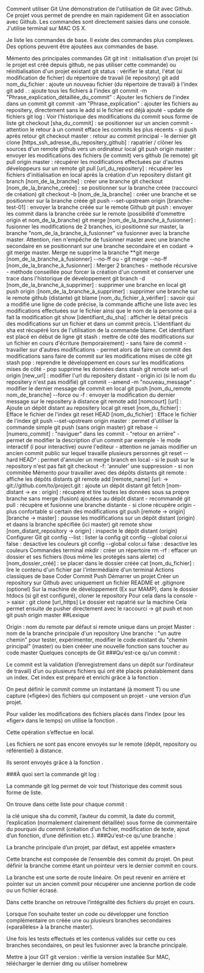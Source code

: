 Comment utiliser Git
Une démonstration de l'utilisation de Git avec Github. Ce projet vous permet de prendre en main rapidement Git en association avec Github. Les commandes sont directement saisies dans une console. J'utilise terminal sur MAC OS X.

Je liste les commandes de base. Il existe des commandes plus complexes. Des options peuvent être ajoutées aux commandes de base.

Mémento des principales commandes Git
git init : initialisation d'un projet (si le projet est créé depuis github, ne pas utiliser cette commande) ou réinitialisation d'un projet existant
git status : vérifier le statut, l'état (si modification de fichier) du répertoire de travail (le repository)
git add nom_du_fichier : ajoute un nouveau fichier (du répertoire de travail) à l'index
git add . : ajoute tous les fichiers à l'index
git commit -m "Phrase_explication_détaillée_du_commit" : Ajouter les fichiers de l'index dans un commit
git commit -am "Phrase_explication" : ajouter les fichiers au repositery, directement sans le add si le fichier est déjà ajouté - update de fichiers
git log : Voir l'historique des modifications du commit sous forme de liste
git checkout [sha_du_commit] : se positionner sur un ancien commit - attention le retour à un commit efface les commits les plus récents - si push après retour
git checkout master : retour au commit principal - le dernier
git clone [https_ssh_adresse_du_repositery_github] : rapatrier / clôner les sources d'un remote github vers un ordinateur local
git push origin master : envoyer les modifications des fichiers (le commit) vers github (le remote)
git pull origin master : récupérer les modifications effectuées par d'autres développeurs sur un remote
git pull [url_du_repositery] : récupérer les fichiers d'initialisation en local après la création d'un repositery distant
git branch [nom_de_la_branche] : créer une branche
git checkout [nom_de_la_branche_créée] : se positionner sur la branche créée (raccourci de création)
git checkout -b [nom_de_la_branche] : créer une branche et se positionner sur la branche créée
git push --set-upstream origin [branche-test-01] : envoyer la branche créée sur le remote Github
git push : envoyer les commit dans la branche créée sur le remote (possibilité d'ommettre origin et nom_de_la_branche)
git merge [nom_de_la_branche_à_fusionner] : fusionner les modifications de 2 branches, ici positionné sur master, la branche "nom_de_la_branche_à_fusionner" va fusionner avec la branche master. Attention, rien n'empêche de fusionner master avec une branche secondaire en se positionnant sur une branche secondaire et en codant -> git merge master. Merge ne supprime la branche
**git merge [nom_de_la_branche_à_fusionner] --no-ff ou - git merge --no-ff [nom_de_la_branche_à_fusionner] : Merger 2 branches - methode récursive - méthode conseillée pour forcer la création d'un commit et conserver une trace dans l'historique de développement
git branch -d [nom_de_la_branche_à_supprimer] : supprimer une branche en local
git push origin :[nom_de_la_branche_à_supprimer] : supprimer une branche sur le remote github (distante)
git blame [nom_du_fichier_à_vérifier] : savoir qui a modifié une ligne de code précise, la commande affiche une liste avec les modifications effectuées sur le fichier ainsi que le nom de la personne qui a fait la modification
git show [identifiant_du_sha] : afficher le détail précis des modifications sur un fichier et dans un commit précis. L'identifiant du sha est récupéré lors de l'utilisation de la commande blame. Cet identifiant est placé en début de ligne
git stash : mettre de côté des modifications sur un fichier en cours d'écriture (temporairement) - sans faire de commit - travailler sur d'autres modifications - permet alors de faire un commit des modifications sans faire de commit sur les modifications mises de côté
git stash pop : reprendre le développement en cours sur les modifications mises de côté - pop supprime les données dans stash
git remote set-url origin [new_url] : modifier l'url du repositery distant - origin ici (si le nom du repositery n'est pas modifié)
git commit --amend -m "nouveau_message" : modifier le dernier message de commit en local
git push [nom_du_remote nom_de_branche] --force ou -f : envoyer la modification du dernier message sur le repositery à distance
git remote add [nomcourt] [url] : Ajoute un dépôt distant au repositery local
git reset [nom_du_fichier] : Efface le fichier de l'index
git reset HEAD [nom_du_fichier] : Efface le fichier de l'index
git push --set-upstream origin master : permet d'utiliser la commande simple git push (sans origin master)
git rebase -i [numero_commit] : "naviguer" dans les commit - "retour en arrière" - permet de modifier la description d'un commit par exemple - le mode interactif (i pour interactive) ouvre l'editeur - attention ne jamais modifier un ancien commit public sur lequel travaille plusieurs personnes
git reset --hard HEAD^ : permet d'annuler un merge branch en local - si le push sur le repository n'est pas fait
git checkout -f: 'annuler' une suppression - si non commitée
Mémento pour travailler avec des dépôts distants
git remote : affiche les dépôts distants
git remote add [remote_name] [url: -> git://github.com/to/project.git : ajoute un dépôt distant
git fetch [nom-distant -> ex : origin] : récupère et tire toutes les données sous sa propre branche sans merge (fusion) ajoutées au dépôt distant - recommandé
git pull : récupère et fusionne une branche distante - si clone récupère origin - plus confortable si certain des modifications
git push [remote -> origin] [branche -> master] : pousse les modifications sur un dépôt distant (origin) et daans la branche spécifiée (ici master)
git remote show [nom_distant_repository -> origin] : inspecte le dépôt distant (origin)
Configurer Git
git config --list : lister la config
git config --global color.ui false : desactive les couleurs
git config --global color.ui false : desactive les couleurs
Commandes terminal
mkdir : créer un répertoire
rm -rf : effacer un dossier et ses fichiers (tous même les protégés sans alerte)
cd [nom_dossier_créé] : se placer dans le dossier créée
cat [nom_du_fichier] : lire le contenu d'un fichier par l'intermédiaire d'un terminal
Actions classiques de base
Coder
Commit
Push
Démarrer un projet
Créer un repository sur Github avec uniquement un fichier README et .gitignore (optionel)
Sur la machine de développement (Ex sur MAMP), dans le dossier htdocs (si git est configuré), cloner le repository
Pour cela dans la console -> saisir : git clone [url_https]
Le dossier est rapatrié sur la machine
Cela permet ensuite de pusher directement avec le raccourci -> git push et non git push origin master
##Lexique

Origin : nom du remote par défaut si remote unique dans un projet
Master : nom de la branche principale d'un repository
Une branche : "un autre chemin" pour tester, expérimenter, modifier le code existant du "chemin principal" (master) ou bien crééer une nouvelle fonction sans toucher au code master
Quelques concepts de Git
###Qu'est-ce qu'un commit :

Le commit est la validation (l’enregistrement dans un dépôt sur l’ordinateur de travail) d’un ou plusieurs fichiers qui ont été placés préalablement dans un index. Cet index est préparé et enrichi grâce à la fonction .

On peut définir le commit comme un instantané (à moment T) ou une capture («figée») des fichiers qui composent un projet - une version d’un projet.

Pour valider les modifications des fichiers placés dans l’index (pour les «figer» dans le temps) on utilise la fonction .

Cette opération s’effectue en local.

Les fichiers ne sont pas encore envoyés sur le remote (dépôt, repository ou référentiel) à distance.

Ils seront envoyés grâce à la fonction .

###À quoi sert la commande git log :

La commande git log permet de voir tout l’historique des commit sous forme de liste.

On trouve dans cette liste pour chaque commit :

la clé unique sha du commit,
l’auteur du commit,
la date du commit,
l’explication (normalement clairement détaillée) sous forme de commentaire du pourquoi du commit (création d’un fichier, modification de texte, ajout d’un fonction, d’une définition etc.).
###Qu'est-ce qu'une branche :

La branche principale d’un projet, par défaut, est appelée «master»

Cette branche est composée de l’ensemble des commit du projet. On peut définir la branche comme étant un pointeur vers le dernier commit en cours.

La branche est une sorte de route linéaire. On peut revenir en arrière et pointer sur un ancien commit pour récupérer une ancienne portion de code ou un fichier écrasé.

Dans cette branche on retrouve l’intégralité des fichiers du projet en cours.

Lorsque l’on souhaite tester un code ou développer une fonction complémentaire on créée une ou plusieurs branches secondaires («parallèles» à la branche master).

Une fois les tests effectués et les contenus validés sur cette ou ces branches secondaires, on peut les fusionner avec la branche principale.

Mettre à jour GIT
git version : vérifie la version installée
Sur MAC, télécharger le dernier dmg ou utiliser homebrew
